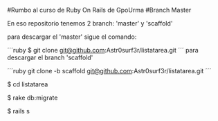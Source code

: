 #Rumbo al curso de Ruby On Rails de GpoUrma
#Branch Master

En eso repositorio tenemos 2 branch: 'master' y 'scaffold'

para descargar el 'master' sigue el comando:

´´´ruby
$ git clone git@github.com:Astr0surf3r/listatarea.git
´´´
para descargar el branch 'scaffold'

´´´ruby
git clone -b scaffold git@github.com:Astr0surf3r/listatarea.git
´´´

$ cd listatarea

$ rake db:migrate

$ rails s                
